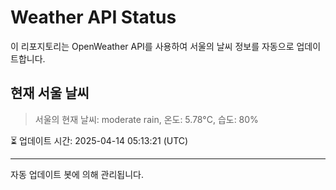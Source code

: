 
# Weather API Status

이 리포지토리는 OpenWeather API를 사용하여 서울의 날씨 정보를 자동으로 업데이트합니다.

## 현재 서울 날씨
> 서울의 현재 날씨: moderate rain, 온도: 5.78°C, 습도: 80%

⏳ 업데이트 시간: 2025-04-14 05:13:21 (UTC)

---
자동 업데이트 봇에 의해 관리됩니다.
